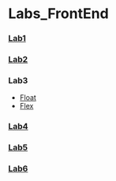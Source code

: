 # Labs_FrontEnd

### [Lab1](https://rogosnyi.github.io/Labs_FrontEnd/lab1/lab1.html)

### [Lab2](https://rogosnyi.github.io/Labs_FrontEnd/lab2/lab2.html)

### Lab3

- [Float](https://rogosnyi.github.io/Labs_FrontEnd/lab3/lab3_float.html)
- [Flex](https://rogosnyi.github.io/Labs_FrontEnd/lab3/lab3_flex.html)

### [Lab4](https://rogosnyi.github.io/Labs_FrontEnd/lab4/lab4.html)

### [Lab5](https://rogosnyi.github.io/Labs_FrontEnd/lab5/lab5.html)

### [Lab6](https://rogosnyi.github.io/Labs_FrontEnd/lab6/lab6.html)
